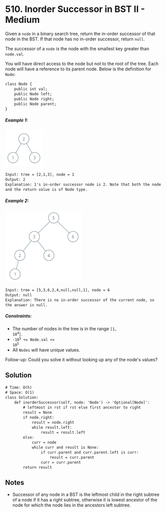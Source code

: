 # 510. Inorder Successor in BST II - Medium

Given a `node` in a binary search tree, return the in-order successor of that node in the BST. If that node has no in-order successor, return `null`.

The successor of a `node` is the node with the smallest key greater than `node.val`.

You will have direct access to the node but not to the root of the tree. Each node will have a reference to its parent node. Below is the definition for `Node`:

```
class Node {
    public int val;
    public Node left;
    public Node right;
    public Node parent;
}
```

##### Example 1:

![](../assets/510-tree-1.png)

```
Input: tree = [2,1,3], node = 1
Output: 2
Explanation: 1's in-order successor node is 2. Note that both the node and the return value is of Node type.
```

##### Example 2:

![](../assets/510-tree-2.png)

```
Input: tree = [5,3,6,2,4,null,null,1], node = 6
Output: null
Explanation: There is no in-order successor of the current node, so the answer is null.
```

##### Constraints:

- The number of nodes in the tree is in the range <code>[1, 10<sup>4</sup>]</code>.
- <code>-10<sup>5</sup> <= Node.val <= 10<sup>5</sup></code>
- All `Nodes` will have unique values.

Follow-up: Could you solve it without looking up any of the node's values?

## Solution

```
# Time: O(h)
# Space: O(1)
class Solution:
    def inorderSuccessor(self, node: 'Node') -> 'Optional[Node]':
        # leftmost in rst if rst else first ancestor to right
        result = None
        if node.right:
            result = node.right
            while result.left:
                result = result.left
        else:
            curr = node
            while curr and result is None:
                if curr.parent and curr.parent.left is curr:
                    result = curr.parent
                curr = curr.parent
        return result
```

## Notes
- Successor of any node in a BST is the leftmost child in the right subtree of a node if it has a right subtree, otherwise it is lowest ancestor of the node for which the node lies in the ancestors left subtree.